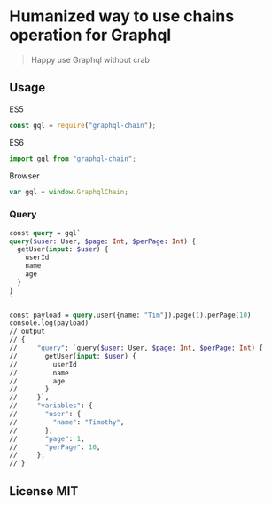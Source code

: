 # Humanized way to use chains operation for Graphql

> Happy use Graphql without crab

## Usage

ES5

```javascript
const gql = require("graphql-chain");
```

ES6

```javascript
import gql from "graphql-chain";
```

Browser

```javascript
var gql = window.GraphqlChain;
```

### Query

```graphql
const query = gql`
query($user: User, $page: Int, $perPage: Int) {
  getUser(input: $user) {
    userId
    name
    age
  }
}
`

const payload = query.user({name: "Tim"}).page(1).perPage(10)
console.log(payload)
// output
// {
//     "query": `query($user: User, $page: Int, $perPage: Int) {
//       getUser(input: $user) {
//         userId
//         name
//         age
//       }
//     }`,
//     "variables": {
//       "user": {
//         "name": "Timothy",
//       },
//       "page": 1,
//       "perPage": 10,
//     },
// }
```

## License MIT
